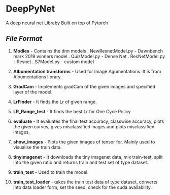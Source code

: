 # DeepPyNet
A deep neural net Libraby Built on top of Pytorch

## *File Format*

1. **Modles** - Contains the dnn models
   . NewResnetModel.py - Dawnbench mark 2019 winners model
   . QuizModel.py - Dense Net 
   . ResNetModel.py - Resnet 
   . S7Model.py - custom model
   
2. **Albumentation transforms** - Used for Image Agumentations. It is from Albumentations library.

3. **GradCam** - Implements gradCam of the given images and specified layer of the model.

4. **LrFinder** - It finds the Lr of given range.

5. **LR_Range_test** - It finds the best Lr for One Cyce Policy

6. **evaluate** - It evaluates the final test accuracy, classwise accuracy, plots the given curves, gives misclassified inages and plots misclassified images, 

7. **show_images** - Plots the given images of tensor for. Mainly used to visualise the train data.

8. **tinyimagenet** - It downloads the tiny imagenet data, mix train-test, split into the given ratio and returns train and test set of type dataset.

9. **train_test** - Used to train the model.

10. **train_test_loader** - takes the train test data of type dataset, converts into data loader form, set the seed, check for the cuda availability.
